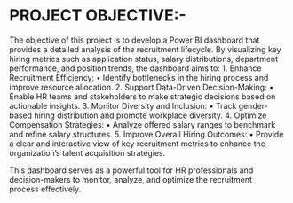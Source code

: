 # PROJECT OBJECTIVE:-
The objective of this project is to develop a Power BI dashboard that provides a detailed analysis of the recruitment lifecycle. By visualizing key hiring metrics such as application status, salary distributions, department performance, and position trends, the dashboard aims to:
	1.	Enhance Recruitment Efficiency:
	•	Identify bottlenecks in the hiring process and improve resource allocation.
	2.	Support Data-Driven Decision-Making:
	•	Enable HR teams and stakeholders to make strategic decisions based on actionable insights.
	3.	Monitor Diversity and Inclusion:
	•	Track gender-based hiring distribution and promote workplace diversity.
	4.	Optimize Compensation Strategies:
	•	Analyze offered salary ranges to benchmark and refine salary structures.
	5.	Improve Overall Hiring Outcomes:
	•	Provide a clear and interactive view of key recruitment metrics to enhance the organization’s talent acquisition strategies.

This dashboard serves as a powerful tool for HR professionals and decision-makers to monitor, analyze, and optimize the recruitment process effectively.
